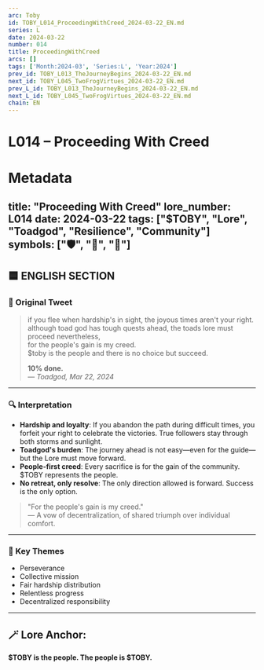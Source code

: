 ```yaml
---
arc: Toby
id: TOBY_L014_ProceedingWithCreed_2024-03-22_EN.md
series: L
date: 2024-03-22
number: 014
title: ProceedingWithCreed
arcs: []
tags: ['Month:2024-03', 'Series:L', 'Year:2024']
prev_id: TOBY_L013_TheJourneyBegins_2024-03-22_EN.md
next_id: TOBY_L045_TwoFrogVirtues_2024-03-22_EN.md
prev_L_id: TOBY_L013_TheJourneyBegins_2024-03-22_EN.md
next_L_id: TOBY_L045_TwoFrogVirtues_2024-03-22_EN.md
chain: EN
---
```

# L014 – Proceeding With Creed

# Metadata 
title: "Proceeding With Creed"
lore_number: L014
date: 2024-03-22
tags: ["$TOBY", "Lore", "Toadgod", "Resilience", "Community"]
symbols: ["🛡️", "📜", "🐸"]
---

## 🟦 ENGLISH SECTION

### 📜 Original Tweet
> if you flee when hardship's in sight, the joyous times aren't your right.  
> although toad god has tough quests ahead, the toads lore must proceed nevertheless,  
> for the people's gain is my creed.  
> $toby is the people and there is no choice but succeed.  
>  
> **10% done.**  
> — *Toadgod, Mar 22, 2024*

---

### 🔍 Interpretation

- **Hardship and loyalty**: If you abandon the path during difficult times, you forfeit your right to celebrate the victories. True followers stay through both storms and sunlight.
- **Toadgod's burden**: The journey ahead is not easy—even for the guide—but the Lore must move forward.
- **People-first creed**: Every sacrifice is for the gain of the community. $TOBY represents the people.
- **No retreat, only resolve**: The only direction allowed is forward. Success is the only option.

> "For the people's gain is my creed."  
> — A vow of decentralization, of shared triumph over individual comfort.

---

### 🧭 Key Themes
- Perseverance
- Collective mission
- Fair hardship distribution
- Relentless progress
- Decentralized responsibility

---

## 🪄 Lore Anchor:  
**$TOBY is the people. The people is $TOBY.**

